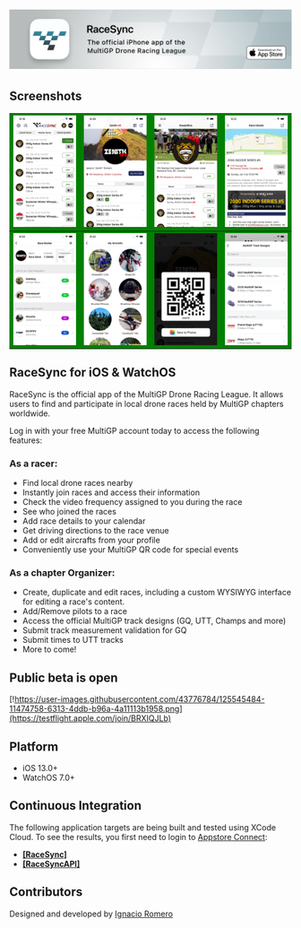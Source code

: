 # [<img src="Documentation/Github/racesync_readme_header.jpg">](https://apps.apple.com/us/developer/multigp-inc/id1491110679)

## Screenshots

<table bgcolor=green>
  <tr>
    <th><img src="Documentation/UI/AppStore_Screenshots/RaceSync_5.5_display_screenshot1.png"></th>
    <th><img src="Documentation/UI/AppStore_Screenshots/RaceSync_5.5_display_screenshot2.png"></th>
    <th><img src="Documentation/UI/AppStore_Screenshots/RaceSync_5.5_display_screenshot3.png"></th>
    <th><img src="Documentation/UI/AppStore_Screenshots/RaceSync_5.5_display_screenshot4.png"></th>
  </tr>
  <tr>
    <th><img src="Documentation/UI/AppStore_Screenshots/RaceSync_5.5_display_screenshot5.png"></th>
    <th><img src="Documentation/UI/AppStore_Screenshots/RaceSync_5.5_display_screenshot6.png"></th>
    <th><img src="Documentation/UI/AppStore_Screenshots/RaceSync_5.5_display_screenshot7.png"></th>
    <th><img src="Documentation/UI/AppStore_Screenshots/RaceSync_5.5_display_screenshot8.png"></th>
  </tr>
</table>

## RaceSync for iOS & WatchOS
RaceSync is the official app of the MultiGP Drone Racing League. It allows users to find and participate in local drone races held by MultiGP chapters worldwide.

Log in with your free MultiGP account today to access the following features:

### As a racer:

* Find local drone races nearby
* Instantly join races and access their information
* Check the video frequency assigned to you during the race
* See who joined the races
* Add race details to your calendar
* Get driving directions to the race venue
* Add or edit aircrafts from your profile
* Conveniently use your MultiGP QR code for special events

### As a chapter Organizer:

* Create, duplicate and edit races, including a custom WYSIWYG interface for editing a race's content.
* Add/Remove pilots to a race
* Access the official MultiGP track designs (GQ, UTT, Champs and more)
* Submit track measurement validation for GQ
* Submit times to UTT tracks
* More to come!

## Public beta is open

[!https://user-images.githubusercontent.com/43776784/125545484-11474758-6313-4ddb-b96a-4a11113b1958.png](https://testflight.apple.com/join/BRXIQJLb)

## Platform

* iOS 13.0+
* WatchOS 7.0+

## Continuous Integration

The following application targets are being built and tested using XCode Cloud.
To see the results, you first need to login to [Appstore Connect](https://appstoreconnect.apple.com/):
- [**[RaceSync]**](https://appstoreconnect.apple.com/teams/69a6de89-7661-47e3-e053-5b8c7c11a4d1/apps/1491110680/ci/groups)
- [**[RaceSyncAPI]**](https://appstoreconnect.apple.com/teams/69a6de89-7661-47e3-e053-5b8c7c11a4d1/frameworks/C4E896B0-7561-452A-9008-4410D9F88776/groups)

## Contributors
Designed and developed by [Ignacio Romero](https://github.com/dzenbot)
